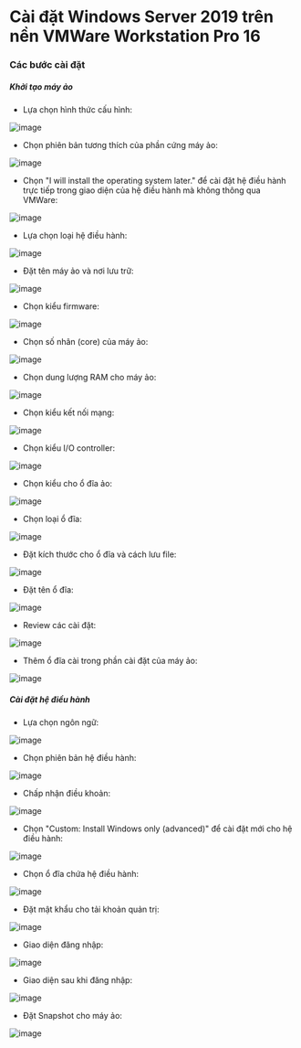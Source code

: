 # Cài đặt Windows Server 2019 trên nền VMWare Workstation Pro 16
### Các bước cài đặt
##### Khởi tạo máy ảo
- Lựa chọn hình thức cấu hình:

![image](./image/Install/Windows%201.png)
- Chọn phiên bản tương thích của phần cứng máy ảo:

![image](./image/Install/Windows%202.png)
- Chọn "I will install the operating system later." để cài đặt hệ điều hành trực tiếp trong giao diện của hệ điều hành mà không thông qua VMWare:

![image](./image/Install/Windows%203.png)
- Lựa chọn loại hệ điều hành:

![image](./image/Install/Windows%204.png)
- Đặt tên máy ảo và nơi lưu trữ:

![image](./image/Install/Windows%205.png)
- Chọn kiểu firmware:

![image](./image/Install/Windows%206.png)
- Chọn số nhân (core) của máy ảo:

![image](./image/Install/Windows%207.png)
- Chọn dung lượng RAM cho máy ảo:

![image](./image/Install/Windows%208.png)
- Chọn kiểu kết nối mạng:

![image](./image/Install/Windows%209.png)
- Chọn kiểu I/O controller:

![image](./image/Install/Windows%2010.png)
- Chọn kiểu cho ổ đĩa ảo:

![image](./image/Install/Windows%2011.png)
- Chọn loại ổ đĩa:

![image](./image/Install/Windows%2012.png)
- Đặt kích thước cho ổ đĩa và cách lưu file:

![image](./image/Install/Windows%2013.png)
- Đặt tên ổ đĩa:

![image](./image/Install/Windows%2014.png)
- Review các cài đặt:

![image](./image/Install/Windows%2015.png)
- Thêm ổ đĩa cài trong phần cài đặt của máy ảo:

![image](./image/Install/Windows%2016.png)

##### Cài đặt hệ điều hành
- Lựa chọn ngôn ngữ:

![image](./image/Install/Windows%2017.png)
- Chọn phiên bản hệ điều hành:

![image](./image/Install/Windows%2018.png)
- Chấp nhận điều khoản:

![image](./image/Install/Windows%2019.png)
- Chọn "Custom: Install Windows only (advanced)" để cài đặt mới cho hệ điều hành:

![image](./image/Install/Windows%2020.png)
- Chọn ổ đĩa chứa hệ điều hành:

![image](./image/Install/Windows%2021.png)
- Đặt mật khẩu cho tải khoản quản trị:

![image](./image/Install/Windows%2022.png)
- Giao diện đăng nhập:

![image](./image/Install/Windows%2023.png)
- Giao diện sau khi đăng nhập:

![image](./image/Install/Windows%2024.png)
- Đặt Snapshot cho máy ảo:

![image](./image/Install/Windows%2025.png)